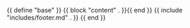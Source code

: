 {{ define "base" }}
    {{ block "content" . }}{{ end }}
    {{ include "includes/footer.md" . }}
{{ end }}
